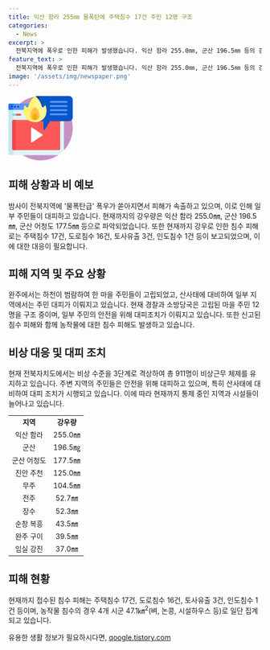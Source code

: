 ```yaml
---
title: 익산 함라 255㎜ 물폭탄에 주택침수 17건 주민 12명 구조
categories:
  - News
excerpt: >
  전북지역에 폭우로 인한 피해가 발생했습니다. 익산 함라 255.0㎜, 군산 196.5㎜ 등의 강수량을 기록했고, 완주에서는 하천이 범람해 주민들이 고립됐습니다. 또한 산사태에 대비해 주민들의 대피가 이뤄졌고, 침수 피해와 통제구간도 늘어나고 있습니다. 전북자치도는 재난비상수준을 3단계로 격상하고 911명이 비상근무 중입니다. (150자)
feature_text: >
  전북지역에 폭우로 인한 피해가 발생했습니다. 익산 함라 255.0㎜, 군산 196.5㎜ 등의 강수량을 기록했고, 완주에서는 하천이 범람해 주민들이 고립됐습니다. 또한 산사태에 대비해 주민들의 대피가 이뤄졌고, 침수 피해와 통제구간도 늘어나고 있습니다. 전북자치도는 재난비상수준을 3단계로 격상하고 911명이 비상근무 중입니다. (150자)
image: '/assets/img/newspaper.png'
---
```


<p><img src="/assets/img/news.png" alt="rentncar 속보" /></p>

<h2 data-ke-size="size26">피해 상황과 비 예보</h2>

<p data-ke-size="size16">밤사이 전북지역에 '물폭탄급' 폭우가 쏟아지면서 피해가 속출하고 있으며, 이로 인해 일부 주민들이 대피하고 있습니다. 현재까지의 강우량은 익산 함라 255.0㎜, 군산 196.5㎜, 군산 어청도 177.5㎜ 등으로 파악되었습니다. 또한 현재까지 강우로 인한 침수 피해로는 주택침수 17건, 도로침수 16건, 토사유출 3건, 인도침수 1건 등이 보고되었으며, 이에 대한 대응이 필요합니다.</p>

<h2 data-ke-size="size26">피해 지역 및 주요 상황</h2>

<p data-ke-size="size16">완주에서는 하천이 범람하여 한 마을 주민들이 고립되었고, 산사태에 대비하여 일부 지역에서는 주민 대피가 이뤄지고 있습니다. 현재 경찰과 소방당국은 고립된 마을 주민 12명을 구조 중이며, 일부 주민의 안전을 위해 대피조치가 이뤄지고 있습니다. 또한 신고된 침수 피해와 함께 농작물에 대한 침수 피해도 발생하고 있습니다.</p>

<h2 data-ke-size="size26">비상 대응 및 대피 조치</h2>

<p data-ke-size="size16">현재 전북자치도에서는 비상 수준을 3단계로 격상하여 총 911명이 비상근무 체제를 유지하고 있습니다. 주변 지역의 주민들은 안전을 위해 대피하고 있으며, 특히 산사태에 대비하여 대피 조치가 시행되고 있습니다. 이에 따라 현재까지 통제 중인 지역과 시설들이 늘어나고 있습니다.</p>

<table>
    <tr>
        <td style="text-align: center; height: 17px;"><b>지역</b></td>
        <td style="text-align: center; height: 17px;"><b>강우량</b></td>
    </tr>
    <tr>
        <td style="text-align: center; height: 17px;">익산 함라</td>
        <td style="text-align: center; height: 17px;">255.0㎜</td>
    </tr>
    <tr>
        <td style="text-align: center; height: 17px;">군산</td>
        <td style="text-align: center; height: 17px;">196.5㎎</td>
    </tr>
    <tr>
        <td style="text-align: center; height: 17px;">군산 어청도</td>
        <td style="text-align: center; height: 17px;">177.5㎜</td>
    </tr>
    <tr>
        <td style="text-align: center; height: 17px;">진안 주천</td>
        <td style="text-align: center; height: 17px;">125.0㎜</td>
    </tr>
    <tr>
        <td style="text-align: center; height: 17px;">무주</td>
        <td style="text-align: center; height: 17px;">104.5㎜</td>
    </tr>
    <tr>
        <td style="text-align: center; height: 17px;">전주</td>
        <td style="text-align: center; height: 17px;">52.7㎜</td>
    </tr>
    <tr>
        <td style="text-align: center; height: 17px;">장수</td>
        <td style="text-align: center; height: 17px;">52.3㎜</td>
    </tr>
    <tr>
        <td style="text-align: center; height: 17px;">순창 복흥</td>
        <td style="text-align: center; height: 17px;">43.5㎜</td>
    </tr>
    <tr>
        <td style="text-align: center; height: 17px;">완주 구이</td>
        <td style="text-align: center; height: 17px;">39.5㎜</td>
    </tr>
    <tr>
        <td style="text-align: center; height: 17px;">임실 강진</td>
        <td style="text-align: center; height: 17px;">37.0㎜</td>
    </tr>
</table>

<h2 data-ke-size="size26">피해 현황</h2>

<p data-ke-size="size16">현재까지 접수된 침수 피해는 주택침수 17건, 도로침수 16건, 토사유출 3건, 인도침수 1건 등이며, 농작물 침수의 경우 4개 시군 47.1㎞<sup>2</sup>(벼, 논콩, 시설하우스 등)로 일단 집계되고 있습니다.</p>
유용한 생활 정보가 필요하시다면, <a href="https://qoogle.tistory.com" rel="dofollow">qoogle.tistory.com</a>


